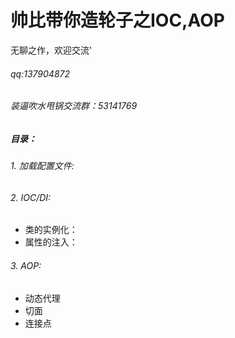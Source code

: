 # 帅比带你造轮子之IOC,AOP
  无聊之作，欢迎交流'
###### qq:137904872
###### 装逼吹水甩锅交流群：53141769


##### 目录：
###### 1. 加载配置文件:
###### 2. IOC/DI:
* 类的实例化：
* 属性的注入：
###### 3. AOP:
* 动态代理
* 切面
* 连接点
